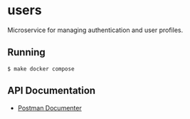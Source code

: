 # users

Microservice for managing authentication and user profiles.

## Running

    $ make docker compose

## API Documentation

* [Postman Documenter](https://documenter.getpostman.com/view/131444/users/7LjD5Hc)